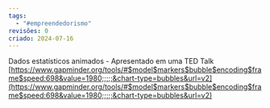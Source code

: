 ```yaml
---
tags:
  - "#empreendedorismo"
revisões: 0
criado: 2024-07-16
---
```

Dados estatísticos animados - Apresentado em uma TED Talk
[https://www.gapminder.org/tools/#$model$markers$bubble$encoding$frame$speed:698&value=1980;;;;;&chart-type=bubbles&url=v2](https://www.gapminder.org/tools/#$model$markers$bubble$encoding$frame$speed:698&value=1980;;;;;&chart-type=bubbles&url=v2)